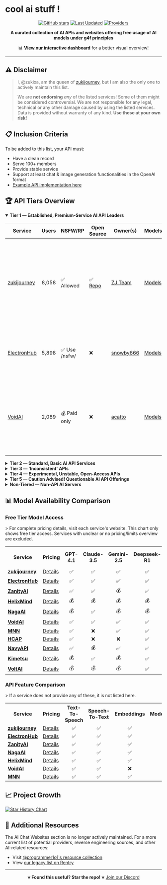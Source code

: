 # cool ai stuff !

<div align="center">

[![GitHub stars](https://img.shields.io/github/stars/zukixa/cool-ai-stuff?style=social)](https://github.com/zukixa/cool-ai-stuff/stargazers)
[![Last Updated](https://img.shields.io/badge/Last%20Updated-July%2006%2C%202025-blue)](https://github.com/zukixa/cool-ai-stuff)
[![Providers](https://img.shields.io/badge/API%20Providers-15%2B-green)](https://github.com/zukixa/cool-ai-stuff)

**A curated collection of AI APIs and websites offering free usage of AI models under g4f principles**

📊 **[View our interactive dashboard](https://cas.zukijourney.com)** for a better visual overview!

</div>

---

## ⚠️ Disclaimer

> I, @zukixa, am the queen of [zukijourney](https://github.com/zukijourney), but I am also the only one to actively maintain this list.
>
> We are **not endorsing** _any_ of the listed services! Some of them might be considered controversial. We are not responsible for any legal, technical or any other damage caused by using the listed services. Data is provided without warranty of any kind. **Use these at your own risk!**

## 📋 Inclusion Criteria

To be added to this list, your API must:

- Have a clean record
- Serve 100+ members
- Provide stable service
- Support at least chat & image generation functionalities in the OpenAI format
- [Example API implementation here](https://github.com/zukijourney/example-api)

## 🏆 API Tiers Overview

<details open>
<summary><b>Tier 1 — Established, Premium-Service AI API Leaders</b></summary>

| Service                                      | Users | NSFW/RP       | Open Source                                        | Owner(s)                                  | Models                                            | Notes                                                                                                                           |
| -------------------------------------------- | ----- | ------------- | -------------------------------------------------- | ----------------------------------------- | ------------------------------------------------- | ------------------------------------------------------------------------------------------------------------------------------- |
| [zukijourney](https://discord.gg/DWU2egFnHh) | 8,058 | ✅ Allowed    | ✅ [Repo](https://github.com/zukijourney/api-oss/) | [ZJ Team](https://zukijourney.com/)       | [Models](https://docs.zukijourney.com/models)     | The undisputed leader of the AI APIs, the largest & oldest of its kind still running. Offers other popular AI-related bots too. |
| [ElectronHub](https://discord.gg/4xg2TM3mNP) | 5,898 | ✅ Use /nsfw/ | ❌                                                 | [snowby666](https://github.com/snowby666) | [Models](https://playground.electronhub.ai/model) | Developed by the ex-maintainer of the [poe-api-wrapper](https://github.com/snowby666/poe-api-wrapper). Very RP-friendly.        |
| [VoidAI](https://discord.gg/2nQwkvFFj6)      | 2,089 | 💰 Paid only  | ❌                                                 | [acatto](https://github.com/acattoXD)     | [Models](https://api.voidai.app/v1/models)        | An odd api with historically some other ai-related projects. Now focused on just APIs it seems.                                 |

</details>

<details>
<summary><b>Tier 2 — Standard, Basic AI API Services</b></summary>

| Service                                    | Users | NSFW/RP      | Open Source | Owner(s)                                | Models                                     | Notes                                                                                                                                                                 |
| ------------------------------------------ | ----- | ------------ | ----------- | --------------------------------------- | ------------------------------------------ | --------------------------------------------------------------------------------------------------------------------------------------------------------------------- |
| [NagaAI](https://discord.gg/8ywEPhnJy4)    | 3,582 | ❌ Forbidden | ❌          | [ZentixUA](https://github.com/ZentixUA) | [Models](https://api.naga.ac/v1/models)    | Honorary successor to ChimeraGPT, the largest g4f API in history (16k users).                                                                                         |
| [HelixMind](https://discord.gg/466vKB47JH) | 2,651 | ❌ Forbidden | ❌          | [faer1x](https://github.com/faer1x)     | [Models](https://helixmind.online/model)   | Subscription-based service that 'just about' fits into the g4f principles definition with its free tier, with some [oddity](https://rentry.co/thestoryofauthenticity) |
| [ZanityAI](https://discord.gg/8GgUak8KrK)  | 1,690 | 💰 Paid only | ❌          | [Voidii](https://github.com/void6670)   | [Models](https://api.zanity.xyz/v1/models) | solid service that has been long-running and focused on providing a rp experience.                                                                                    |

</details>

<details>
<summary><b>Tier 3 — 'Inconsistent' APIs</b></summary>

| Service                                  | Users | NSFW/RP      | Open Source | Owner(s)                            | Models                                     | Notes                                                                                              |
| ---------------------------------------- | ----- | ------------ | ----------- | ----------------------------------- | ------------------------------------------ | -------------------------------------------------------------------------------------------------- |
| [Kimetsu](https://discord.gg/WgRsRfH38E) | 2,014 | ❌ Forbidden | ❌          | [ichatei](https://kimetsu.ai)       | [Models](https://api.kimetsu.ai/v1/models) | [Place has some lore.](https://rentry.co/thestoryofauthenticity)                                   |
| [NavyAPI](https://discord.gg/ezXZ8wpprc) | 1,543   | ✅ Allowed   | ❌          | [draycast](https://api.navy)        | [Models](https://api.navy/v1/models)       | Small API with solid service - previously in [controversy](https://rentry.co/sillyandgoofychungus) |
| [MNN](https://discord.gg/xKmsCCzUFW)     | 479   | ✅ Limited   | ❌          | [MNN](https://github.com/mkshustov) | [Models](https://api.mnnai.ru/v1/models)   | Long-term standing small AI API with some useful models.                                           |

</details>

<details>
<summary><b>Tier 4 — Experimental, Unstable, Open-Access APIs</b></summary>

| Service                                      | Users | NSFW/RP      | Open Source | Owner(s)                                      | Models                                                     | Notes                                                                                                  |
| -------------------------------------------- | ----- | ------------ | ----------- | --------------------------------------------- | ---------------------------------------------------------- | ------------------------------------------------------------------------------------------------------ |
| [WebraftAI](https://discord.gg/vbb2NQuWdR)   | 1,506 | ❌ Forbidden | ❌          | [ds_gamer](https://github.com/ds-gamer)       | [Models](https://api.webraft.in/freeapi/models)            | Recovered from 5-month downtime due to the owner's health issues. Some instability in current service. |
| [VoltAI](https://discord.gg/Jb8KAVEw4b)      | 249   | ✅ Allowed   | ❌          | [Zlnce](https://voltaisite.onrender.com)      | [Models](https://voltaisite.onrender.com/v1/models)        | API ran by a 'crackhead' (figuratively) who everyone thought went to prison.                           |
| [hcap.ai](https://discord.gg/NeRgKgdUXC)     | 219   | ✅ Allowed   | ❌          | [mehhovcki](https://github.com/mehhovcki-dev) | [Models](https://hcap.ai/v1/models)                        | Small API with new developers to the space. Some creativity.                                           |

</details>

<details>
<summary><b>Tier 5 — Caution Advised! Questionable AI API Offerings</b></summary>

| Service                                   | Users | NSFW/RP      | Open Source | Owner(s)                                  | Models                                   | Why Potentially Misleading?                                                                           |
| ----------------------------------------- | ----- | ------------ | ----------- | ----------------------------------------- | ---------------------------------------- | ----------------------------------------------------------------------------------------------------- |
| [NexeonAI](https://discord.gg/5DfYgqX9DU) | 409   | ❌ Forbidden | ❌          | [Sakuya](https://github.com/LiveGamer101) | [Models](https://nexeonai.com/v1/models) | Owner has been regularly DDOSing competition very openly and publicly. He is the local federal agent. |

</details>

<details>
<summary><b>Non-Tiered — Non-API AI Servers</b></summary>

| Service                                                       | Users  | What does it provide?                                                                                                                                                                                                                                                                                                                                                                                            | Other Notes                                                                                                      |
| ------------------------------------------------------------- | ------ | ---------------------------------------------------------------------------------------------------------------------------------------------------------------------------------------------------------------------------------------------------------------------------------------------------------------------------------------------------------------------------------------------------------------- | ---------------------------------------------------------------------------------------------------------------- |
| [g4f.ai](https://discord.gg/nks3XTxdsN)                       | 12,324 | Hub of the github [repository](https://github.com/xtekky/gpt4free) that started it all.                                                                                                                                                                                                                                                                                                                          | Not very active, nor really moderated.                                                                           |
| [FreeGPT4](https://discord.gg/free-gpt-4-1106520284967735316) | 4,823  | Ancient community of gpt-4-free individuals. Plenty good AI-related content.                                                                                                                                                                                                                                                                                                                                     | Ran by [@lomusire](https://github.com/Lomusire)                                                                  |
| [SpyrkAI](https://discord.gg/A6mhxXMcWe)                      | 623    | AI Labs founded by (some) ex-community members; aims to create a free & OSS alt. to OpenAI, leveraging growing interest in AI APIs.                                                                                                                                                                                                                                                                              | Currently a slightly inactive server, but some behind-the-scenes work continues.                                 |
| [OpenShapes](https://discord.gg/S4djBxRehM)                   | 212    | Project server for 'open source character-ai-like discord bots' - the OpenShapes platform.                                                                                                                                                                                                                                                                                                                       | Still a WIP - project wise. Selfhost option works!                                                               |
| [serika.dev](https://discord.gg/dThZb9MNxa)                   | 74     | Project server for 'open source character-ai-like website characters' - the serika.dev platform                                                                                                                                                                                                                                                                                                                  | Ran by a friend of the ZJ team.                                                                                  |
| [Webscout](https://github.com/OEvortex/Webscout)              | N/A    | All-in-one Python toolkit for web search, AI interaction, and digital utilities. Unified access to 90+ AI providers (OpenAI, Gemini, Meta, Perplexity, local LLMs), multiple search engines, and developer/media/privacy tools. CLI & OpenAI-compatible API server, supports local LLMs via Inferno, and offers utilities for YouTube, TTS, TTI, temp email/phone, weather, GitHub data, web scraping, and more. | Easy install (pip/UV/Docker), highly extensible, well-documented, and developer-friendly. Contributions welcome! |

</details>

## 📊 Model Availability Comparison

### Free Tier Model Access

<table>
> For complete pricing details, visit each service's website. This chart only shows free tier access. Services with unclear or no pricing/limits overview are excluded.
  <tr>
    <th>Service</th>
    <th>Pricing</th>
    <th>GPT-4.1</th>
    <th>Claude-3.5</th>
    <th>Gemini-2.5</th>
    <th>Deepseek-R1</th>
    <th>GPT-IMAGE-1</th>
    <th>Flux-Kontext</th>
  </tr>
  <tr>
    <td><b><a href="https://discord.gg/DWU2egFnHh">zukijourney</a></b></td>
    <td><a href="https://docs.zukijourney.com/models">Details</a></td>
    <td align="center">✅</td>
    <td align="center">✅</td>
    <td align="center">✅</td>
    <td align="center">✅</td>
    <td align="center">✅</td>
    <td align="center">✅</td>
  </tr>
  <tr>
    <td><b><a href="https://discord.gg/4xg2TM3mNP">ElectronHub</a></b></td>
    <td><a href="https://www.electronhub.ai/pricing">Details</a></td>
    <td align="center">✅</td>
    <td align="center">✅</td>
    <td align="center">✅</td>
    <td align="center">✅</td>
    <td align="center">💰</td>
    <td align="center">✅</td>
  </tr>
  <tr>
    <td><b><a href="https://discord.gg/8GgUak8KrK">ZanityAI</a></b></td>
    <td><a href="https://docs.zanity.xyz">Details</a></td>
    <td align="center">✅</td>
    <td align="center">✅</td>
    <td align="center">💰</td>
    <td align="center">✅</td>
    <td align="center">❌</td>
    <td align="center">❌</td>
  </tr>
    <tr>
    <td><b><a href="https://discord.gg/466vKB47JH">HelixMind</a></b></td>
    <td><a href="https://helixmind.online/#pricing">Details</a></td>
    <td align="center">💰</td>
    <td align="center">💰</td>
    <td align="center">💰</td>
    <td align="center">💰</td>
    <td align="center">❌</td>
    <td align="center">❌</td>
  </tr>
  <tr>
    <td><b><a href="https://discord.gg/8ywEPhnJy4">NagaAI</a></b></td>
    <td><a href="https://naga.ac/dashboard/models">Details</a></td>
    <td align="center">💰</td>
    <td align="center">✅</td>
    <td align="center">💰</td>
    <td align="center">💰</td>
    <td align="center">💰</td>
    <td align="center">❌</td>
  </tr>
  <tr>
    <td><b><a href="https://discord.gg/2nQwkvFFj6">VoidAI</a></b></td>
    <td><a href="https://api.voidai.app/v1/models">Details</a></td>
    <td align="center">✅</td>
    <td align="center">✅</td>
    <td align="center">✅</td>
    <td align="center">✅</td>
    <td align="center">💰</td>
    <td align="center">💰</td>
  </tr>
   <tr>
    <td><b><a href="https://discord.gg/xKmsCCzUFW">MNN</a></b></td>
    <td><a href="https://api.mnnai.ru/v1/models">Details</a></td>
    <td align="center">✅</td>
    <td align="center">❌</td>
    <td align="center">✅</td>
    <td align="center">✅</td>
    <td align="center">✅</td>
    <td align="center">✅</td>
  </tr>
  <tr>
    <td><b><a href="https://discord.gg/XpGtjrQj9M">HCAP</a></b></td>
    <td><a href="https://hcap.ai/v1/models">Details</a></td>
    <td align="center">✅</td>
    <td align="center">❌</td>
    <td align="center">❌</td>
    <td align="center">✅</td>
    <td align="center">✅</td>
    <td align="center">❌</td>
  </tr>
   <tr>
    <td><b><a href="https://discord.gg/ezXZ8wpprc">NavyAPI</a></b></td>
    <td><a href="https://api.navy/v1/models">Details</a></td>
    <td align="center">✅</td>
    <td align="center">💰</td>
    <td align="center">✅</td>
    <td align="center">✅</td>
    <td align="center">💰</td>
    <td align="center">✅</td>
  </tr>
   <tr>
    <td><b><a href="https://discord.gg/WgRsRfH38E">Kimetsu</a></b></td>
    <td><a href="https://api.kimetsu.ai/v1/models">Details</a></td>
    <td align="center">💰</td>
    <td align="center">✅</td>
    <td align="center">💰</td>
    <td align="center">✅</td>
    <td align="center">❌</td>
    <td align="center">❌</td>
  </tr>
    <tr>
    <td><b><a href="https://discord.gg/WgRsRfH38E">VoltAI</a></b></td>
    <td><a href="https://api.voltapi.online/v1/models">Details</a></td>
    <td align="center">💰</td>
    <td align="center">💰</td>
    <td align="center">💰</td>
    <td align="center">✅</td>
    <td align="center">❌</td>
    <td align="center">✅</td>
  </tr>
</table>

### API Feature Comparison

<table>
  > If a service does not provide any of these, it is not listed here.
  <tr>
    <th>Service</th>
    <th>Pricing</th>
    <th>Text-To-Speech</th>
    <th>Speech-To-Text</th>
    <th>Embeddings</th>
    <th>Moderations</th>
    <th>Translation</th>
    <th>Image-Upscale</th>
  </tr>
  <tr>
    <td><b><a href="https://discord.gg/DWU2egFnHh">zukijourney</a></b></td>
    <td><a href="https://docs.zukijourney.com/models">Details</a></td>
    <td align="center">✅</td>
    <td align="center">✅</td>
    <td align="center">✅</td>
    <td align="center">✅</td>
    <td align="center">✅</td>
    <td align="center">✅</td>
  </tr>
  <tr>
    <td><b><a href="https://discord.gg/4xg2TM3mNP">ElectronHub</a></b></td>
    <td><a href="https://www.electronhub.ai/pricing">Details</a></td>
    <td align="center">✅</td>
    <td align="center">✅</td>
    <td align="center">✅</td>
    <td align="center">✅</td>
    <td align="center">✅</td>
    <td align="center">❌</td>
  </tr>
  <tr>
    <td><b><a href="https://discord.gg/8GgUak8KrK">ZanityAI</a></b></td>
    <td><a href="https://docs.zanity.xyz">Details</a></td>
    <td align="center">✅</td>
    <td align="center">✅</td>
    <td align="center">✅</td>
    <td align="center">✅</td>
    <td align="center">✅</td>
    <td align="center">❌</td>
  </tr>
  <tr>
    <td><b><a href="https://discord.gg/8ywEPhnJy4">NagaAI</a></b></td>
    <td><a href="https://naga.ac/dashboard/models">Details</a></td>
    <td align="center">✅</td>
    <td align="center">✅</td>
    <td align="center">✅</td>
    <td align="center">✅</td>
    <td align="center">✅</td>
    <td align="center">❌</td>
  </tr>
  <tr>
    <td><b><a href="https://discord.gg/466vKB47JH">HelixMind</a></b></td>
    <td><a href="https://helixmind.online/#pricing">Details</a></td>
    <td align="center">✅</td>
    <td align="center">✅</td>
    <td align="center">✅</td>
    <td align="center">✅</td>
    <td align="center">✅</td>
    <td align="center">❌</td>
  </tr>
  <tr>
    <td><b><a href="https://discord.gg/2nQwkvFFj6">VoidAI</a></b></td>
    <td><a href="https://voidai.app/pricing">Details</a></td>
    <td align="center">✅</td>
    <td align="center">✅</td>
    <td align="center">❌</td>
    <td align="center">✅</td>
    <td align="center">✅</td>
    <td align="center">❌</td>
  </tr>
  <tr>
    <td><b><a href="https://discord.gg/xKmsCCzUFW">MNN</a></b></td>
    <td><a href="https://mnnai.ru/#pricing">Details</a></td>
    <td align="center">✅</td>
    <td align="center">✅</td>
    <td align="center">✅</td>
    <td align="center">✅</td>
    <td align="center">✅</td>
    <td align="center">✅</td>
  </tr>
</table>

## 📈 Project Growth

<a href="https://star-history.com/#zukixa/cool-ai-stuff&Date">
  <picture>
    <source media="(prefers-color-scheme: dark)" srcset="https://api.star-history.com/svg?repos=zukixa/cool-ai-stuff&type=Date&theme=dark" />
    <source media="(prefers-color-scheme: light)" srcset="https://api.star-history.com/svg?repos=zukixa/cool-ai-stuff&type=Date" />
    <img alt="Star History Chart" src="https://api.star-history.com/svg?repos=zukixa/cool-ai-stuff&type=Date" />
  </picture>
</a>

## 📌 Additional Resources

The AI Chat Websites section is no longer actively maintained. For a more current list of potential providers, reverse engineering sources, and other AI-related resources:

- Visit [@programmer1o1's resource collection](https://www.tankie.xyz/vacepw)
- View [our legacy list on Rentry](https://rentry.co/pm8n86ec)

---

<div align="center">
  
**⭐ Found this useful? Star the repo! ⭐**
[Join our Discord](https://discord.gg/DWU2egFnHh)

</div>
